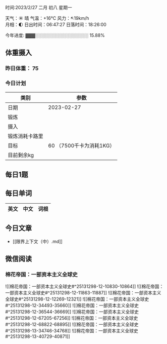 

时间:2023/2/27 二月 初八 星期一

天气：☀️   晴 气温：+16°C 风力：↖19km/h  
月相：🌓 日出时间：06:47:27 日落时间：18:26:00

今年进度: ▓▓▓░░░░░░░░░░░░░░░░░ 15.88%

## 体重摄入

### 昨日体重： 75
### 今日计划
| 类别           | 参数                    |
| -------------- | ----------------------- |
| 日期           | 2023-02-27               |
| 锻炼           |               |
| 摄入           |  |
| 锻炼消耗卡路里 | |
| 目标           | 60      （7500千卡为消耗1KG）                |
| 目前剩余kg               |                          |



## 每日1题


## 每日单词

| 英文       | 中文       |词根|
| ---------- | ---------- | ---|


## 今日文章

- [[限界上下文（中）.md]]

## 微信阅读

<!-- start of weread -->

### 棉花帝国：一部资本主义全球史
![[棉花帝国：一部资本主义全球史#^25131298-12-10830-10864]]
![[棉花帝国：一部资本主义全球史#^25131298-12-11863-11887]]
![[棉花帝国：一部资本主义全球史#^25131298-12-12269-12321]]
![[棉花帝国：一部资本主义全球史#^25131298-12-34493-35660]]
![[棉花帝国：一部资本主义全球史#^25131298-12-36544-36669]]
![[棉花帝国：一部资本主义全球史#^25131298-12-67205-67256]]
![[棉花帝国：一部资本主义全球史#^25131298-12-68822-68895]]
![[棉花帝国：一部资本主义全球史#^25131298-13-34746-34768]]
![[棉花帝国：一部资本主义全球史#^25131298-13-40729-40871]]

<!-- end of weread -->
